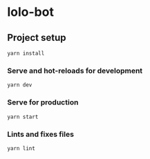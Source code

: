 # lolo-bot

## Project setup
```
yarn install
```

### Serve and hot-reloads for development
```
yarn dev
```

### Serve for production
```
yarn start
```

### Lints and fixes files
```
yarn lint
```
